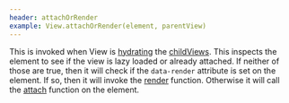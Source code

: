 ```yaml
---
header: attachOrRender
example: View.attachOrRender(element, parentView)
---
```


This is invoked when View is [hydrating](/fetcher/#hydrate) the [childViews](#childViews).  This inspects the element to see if the view is lazy loaded or already attached.  If neither of those are true, then it will check if the `data-render` attribute is set on the element.  If so, then it will invoke the [render](#render) function.  Otherwise it will call the [attach](#attach) function on the element.
